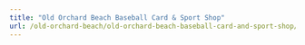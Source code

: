 ```yaml
---
title: "Old Orchard Beach Baseball Card & Sport Shop"
url: /old-orchard-beach/old-orchard-beach-baseball-card-and-sport-shop/
---
```

